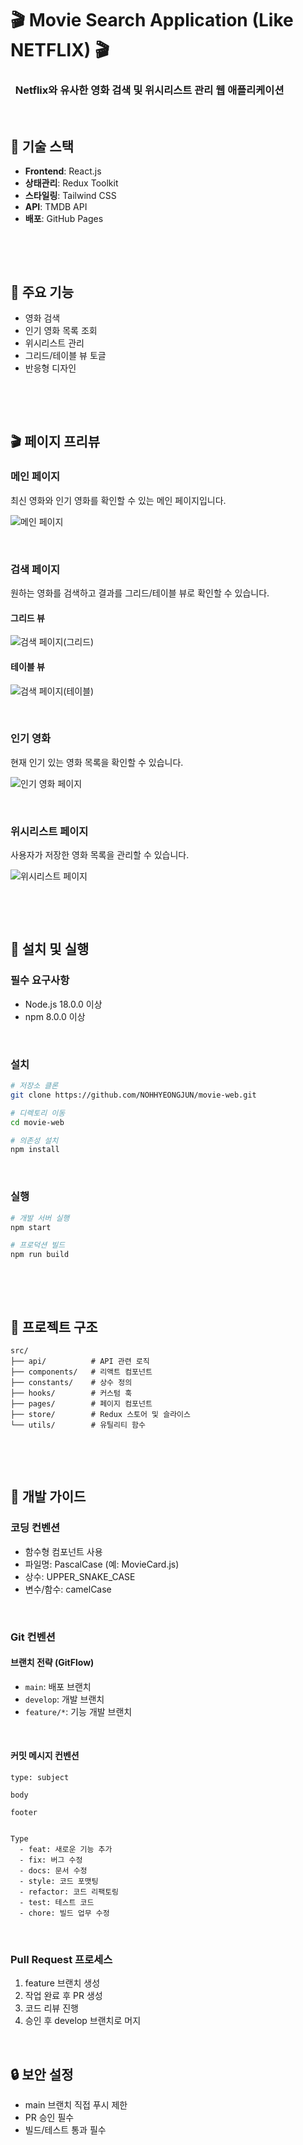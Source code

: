 
# 🎬 Movie Search Application (Like NETFLIX) 🎬

### &nbsp; Netflix와 유사한 영화 검색 및 위시리스트 관리 웹 애플리케이션

&nbsp;

## 🚀 기술 스택

- **Frontend**: React.js
- **상태관리**: Redux Toolkit
- **스타일링**: Tailwind CSS
- **API**: TMDB API
- **배포**: GitHub Pages

&nbsp;

&nbsp;

## 📌 주요 기능

- 영화 검색
- 인기 영화 목록 조회
- 위시리스트 관리
- 그리드/테이블 뷰 토글
- 반응형 디자인

&nbsp;

&nbsp;

## 🎬 페이지 프리뷰

### 메인 페이지

최신 영화와 인기 영화를 확인할 수 있는 메인 페이지입니다.

<img src="/public/images/home.png" alt="메인 페이지">

&nbsp;

### 검색 페이지

원하는 영화를 검색하고 결과를 그리드/테이블 뷰로 확인할 수 있습니다.

#### 그리드 뷰
<img src="/public/images/search-grid.png" alt="검색 페이지(그리드)">

#### 테이블 뷰
<img src="/public/images/search-table.png" alt="검색 페이지(테이블)">

&nbsp;

### 인기 영화 

현재 인기 있는 영화 목록을 확인할 수 있습니다.

<img src="/public/images/popular.png" alt="인기 영화 페이지">

&nbsp;

### 위시리스트 페이지

사용자가 저장한 영화 목록을 관리할 수 있습니다.

<img src="/public/images/wishlist.png" alt="위시리스트 페이지">

&nbsp;

&nbsp;

## 🔧 설치 및 실행

### 필수 요구사항

- Node.js 18.0.0 이상
- npm 8.0.0 이상

&nbsp;

### 설치

```bash
# 저장소 클론
git clone https://github.com/NOHHYEONGJUN/movie-web.git

# 디렉토리 이동
cd movie-web

# 의존성 설치
npm install
```

&nbsp;

### 실행

```bash
# 개발 서버 실행
npm start

# 프로덕션 빌드
npm run build
```

&nbsp;

&nbsp;

## 📁 프로젝트 구조

```
src/
├── api/          # API 관련 로직
├── components/   # 리액트 컴포넌트
├── constants/    # 상수 정의
├── hooks/        # 커스텀 훅
├── pages/        # 페이지 컴포넌트
├── store/        # Redux 스토어 및 슬라이스
└── utils/        # 유틸리티 함수
```
&nbsp;

&nbsp;

## 📝 개발 가이드

### 코딩 컨벤션

- 함수형 컴포넌트 사용
- 파일명: PascalCase (예: MovieCard.js)
- 상수: UPPER_SNAKE_CASE
- 변수/함수: camelCase

&nbsp;

### Git 컨벤션

#### 브랜치 전략 (GitFlow)

- `main`: 배포 브랜치
- `develop`: 개발 브랜치
- `feature/*`: 기능 개발 브랜치

&nbsp;

#### 커밋 메시지 컨벤션

```
type: subject

body

footer


Type
  - feat: 새로운 기능 추가
  - fix: 버그 수정
  - docs: 문서 수정
  - style: 코드 포맷팅
  - refactor: 코드 리팩토링
  - test: 테스트 코드
  - chore: 빌드 업무 수정
 ```

&nbsp;

### Pull Request 프로세스

1. feature 브랜치 생성
2. 작업 완료 후 PR 생성
3. 코드 리뷰 진행
4. 승인 후 develop 브랜치로 머지

&nbsp;

## 🔒 보안 설정

- main 브랜치 직접 푸시 제한
- PR 승인 필수
- 빌드/테스트 통과 필수
